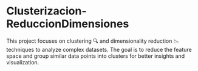 # Clusterizacion-ReduccionDimensiones
 
This project focuses on clustering 🔍 and dimensionality reduction 📉 techniques to analyze complex datasets. The goal is to reduce the feature space and group similar data points into clusters for better insights and visualization.
